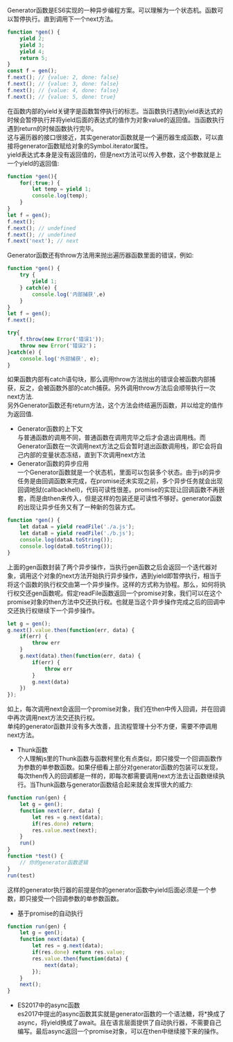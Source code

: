 Generator函数是ES6实现的一种异步编程方案。可以理解为一个状态机。函数可以暂停执行。直到调用下一个next方法。  
```js
function *gen() {
    yield 2;
    yield 3;
    yield 4;
    return 5;
}
const f = gen();
f.next(); // {value: 2, done: false}
f.next(); // {value: 3, done: false}
f.next(); // {value: 4, done: false}
f.next(); // {value: 5, done: true}
```
在函数内部的yield关键字是函数暂停执行的标志。当函数执行遇到yield表达式的时候会暂停执行并将yield后面的表达式的值作为对象value的返回值。当函数执行遇到return的时候函数执行完毕。  
这与遍历器的接口很接近，其实generator函数就是一个遍历器生成函数，可以直接将generator函数赋给对象的Symbol.iterator属性。  
yield表达式本身是没有返回值的，但是next方法可以传入参数，这个参数就是上一个yield的返回值:
```js
function *gen(){
    for(;true;) {
        let temp = yield 1;
        console.log(temp);
    }
}
let f = gen();
f.next();
f.next(); // undefined
f.next(); // undefined
f.next('next'); // next 
```
Generator函数还有throw方法用来抛出遍历器函数里面的错误，例如:
```js
function *gen() {
    try {
        yield 1;
    } catch(e) {
        console.log('内部捕获',e)
    }
}
let f = gen();
f.next();

try{
    f.throw(new Error('错误1'));
    throw new Error('错误2')；
}catch(e) {
    console.log('外部捕获', e);
}
```  
如果函数内部有catch语句块，那么调用throw方法抛出的错误会被函数内部捕获，反之，会被函数外部的catch捕获。另外调用throw方法后会顺带执行一次next方法.  
另外Generator函数还有return方法，这个方法会终结遍历函数，并以给定的值作为返回值. 
- Generator函数的上下文  
与普通函数的调用不同，普通函数在调用完毕之后才会退出调用栈。而Generator函数在一次调用next方法之后会暂时退出函数调用栈，即它会将自己内部的变量状态冻结，直到下次调用next方法  
- Generator函数的异步应用  
一个Generator函数就是一个状态机，里面可以包装多个状态。由于js的异步任务是由回调函数来完成，在promise还未实现之前，多个异步任务就会出现回调地狱(callbackhell)，代码可读性很差。promise的实现让回调函数不再嵌套，而是由then来传入，但是这样的包装还是可读性不够好。generator函数的出现让异步任务又有了一种新的包装方式。
```js
function *gen() {
    let dataA = yield readFile('./a.js');
    let dataB = yield readFile('./b.js');
    console.log(dataA.toString());
    console.log(dataB.toString());
}
```
上面的gen函数封装了两个异步操作，当执行gen函数之后会返回一个迭代器对象，调用这个对象的next方法开始执行异步操作，遇到yield即暂停执行，相当于将这个函数的执行权交由第一个异步操作。这样的方式称为协程。那么，如何将执行权交还gen函数呢。假定readFile函数返回一个promise对象，我们可以在这个promise对象的then方法中交还执行权。也就是当这个异步操作完成之后的回调中交还执行权继续下一个异步操作。
```js
let g = gen();
g.next().value.then(function(err, data) {
    if(err) {
        throw err
    }
    g.next(data).then(function(err, data) {
        if(err) {
            throw err
        }
        g.next(data)
    })
});
```
如上，每次调用next会返回一个promise对象，我们在then中传入回调，并在回调中再次调用next方法交还执行权。  
单纯的generator函数并没有多大改善，且流程管理十分不方便，需要不停调用next方法。  
- Thunk函数  
个人理解js里的Thunk函数与函数柯里化有点类似，即只接受一个回调函数作为参数的单参数函数。如果仔细看上部分对generator函数的包装可以发现，每次then传入的回调都是一样的，即每次都需要调用next方法去让函数继续执行。当Thunk函数与generator函数结合起来就会发挥很大的威力:
```js
function run(gen) {
    let g = gen();
    function next(err, data) {
        let res = g.next(data);
        if(res.done) return;
        res.value.next(next);
    }
    run()
}
function *test() {
    // 你的generator函数逻辑
}
run(test)
```
这样的generator执行器的前提是你的generator函数中yield后面必须是一个参数，即只接受一个回调参数的单参数函数。  
- 基于promise的自动执行  
```js
function run(gen) {
    let g = gen();
    function next(data) {
        let res = g.next(data);
        if(res.done) return res.value;
        res.value.then(function(data) {
            next(data);
        });
    }
    next();
}
```
- ES2017中的async函数  
es2017中提出的async函数其实就是generator函数的一个语法糖，将*换成了async，将yield换成了await。且在语言层面提供了自动执行器，不需要自己编写。最后async返回一个promise对象，可以在then中继续接下来的操作。
